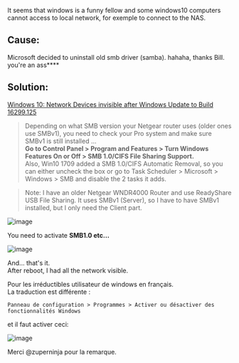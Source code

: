 It seems that windows is a funny fellow and some windows10 computers cannot access to local network, for exemple to connect to the NAS.

## Cause:
Microsoft decided to uninstall old smb driver (samba). hahaha, thanks Bill. you're an ass****

## Solution: 

[Windows 10: Network Devices invisible after Windows Update to Build 16299.125](https://www.tenforums.com/network-sharing/101060-network-devices-invisible-after-windows-update-build-16299-125-a-2.html)

> Depending on what SMB version your Netgear router uses (older ones use SMBv1), you need to check your Pro system and make sure SMBv1 is still installed ...   
**Go to Control Panel > Program and Features > Turn Windows Features On or Off > SMB 1.0/CIFS File Sharing Support.**   
Also, Win10 1709 added a SMB 1.0/CIFS Automatic Removal, so you can either uncheck the box or go to Task Scheduler > Microsoft > Windows > SMB and disable the 2 tasks it adds.

> Note: I have an older Netgear WNDR4000 Router and use ReadyShare USB File Sharing. It uses SMBv1 (Server), so I have to have SMBv1 installed, but I only need the Client part.

![image](https://user-images.githubusercontent.com/12049360/41858329-e0b7418e-7899-11e8-9242-16c710569cd6.png)


You need to activate **SMB1.0 etc...**   

![image](https://user-images.githubusercontent.com/12049360/41859226-0541bad2-789c-11e8-8c72-6bfc495d6298.png)

And... that's it.  
After reboot, I had all the network visible.  

Pour les irréductibles utilisateur de windows en français.  
La traduction est différente :  

`Panneau de configuration > Programmes > Activer ou désactiver des fonctionnalités Windows`

et il faut activer ceci: 

![image](https://user-images.githubusercontent.com/25099826/42094104-003d3d20-7baf-11e8-9b9d-2c499e26fd83.png) 

Merci @zuperninja pour la remarque. 
